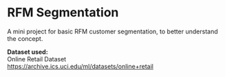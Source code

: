 # RFM Segmentation
 A mini project for basic RFM customer segmentation, to better understand the concept.
 
 **Dataset used:**  
 Online Retail Dataset  
 https://archive.ics.uci.edu/ml/datasets/online+retail  
